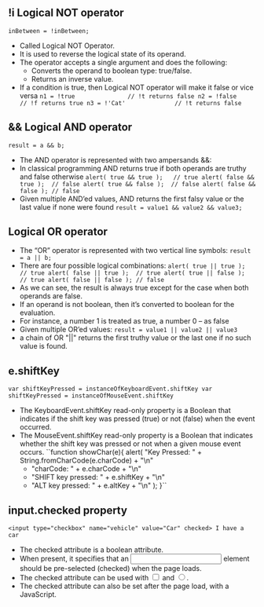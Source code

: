 !i Logical NOT operator
-------------------------------------
``inBetween = !inBetween;``
* Called Logical NOT Operator. 
* It is used to reverse the logical state of its operand. 
* The operator accepts a single argument and does the following:
	* Converts the operand to boolean type: true/false.
	* Returns an inverse value.
* If a condition is true, then Logical NOT operator will make it false or vice versa
``n1 = !true               // !t returns false
n2 = !false              // !f returns true
n3 = !'Cat'              // !t returns false``

&& Logical AND operator
-------------------------------------
``result = a && b;``
* The AND operator is represented with two ampersands &&:
* In classical programming AND returns true if both operands are truthy and false otherwise
``alert( true && true );   // true
alert( false && true );  // false
alert( true && false );  // false
alert( false && false ); // false``
* Given multiple AND’ed values, AND returns the first falsy value or the last value if none were found
``result = value1 && value2 && value3;``


Logical OR operator
-------------------------------------
* The “OR” operator is represented with two vertical line symbols:
``result = a || b;``
* There are four possible logical combinations:
``alert( true || true );   // true
alert( false || true );  // true
alert( true || false );  // true
alert( false || false ); // false``
* As we can see, the result is always true except for the case when both operands are false.
* If an operand is not boolean, then it’s converted to boolean for the evaluation.
* For instance, a number 1 is treated as true, a number 0 – as false
* Given multiple OR’ed values:
``result = value1 || value2 || value3``
* a chain of OR "||" returns the first truthy value or the last one if no such value is found.


e.shiftKey
-------------------------------------
``var shiftKeyPressed = instanceOfKeyboardEvent.shiftKey
var shiftKeyPressed = instanceOfMouseEvent.shiftKey``
* The KeyboardEvent.shiftKey read-only property is a Boolean that indicates if the shift key was pressed (true) or not (false) when the event occurred.
* The MouseEvent.shiftKey read-only property is a Boolean that indicates whether the shift key was pressed or not when a given mouse event occurs.
``function showChar(e){
  alert(
    "Key Pressed: " + String.fromCharCode(e.charCode) + "\n"
    + "charCode: " + e.charCode + "\n"
    + "SHIFT key pressed: " + e.shiftKey + "\n"
    + "ALT key pressed: " + e.altKey + "\n"
  );
}``


input.checked property
-------------------------------------
``<input type="checkbox" name="vehicle" value="Car" checked> I have a car``
* The checked attribute is a boolean attribute.
* When present, it specifies that an <input> element should be pre-selected (checked) when the page loads.
* The checked attribute can be used with <input type="checkbox"> and <input type="radio">.
* The checked attribute can also be set after the page load, with a JavaScript.
